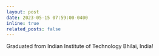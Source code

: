 ```yaml
---
layout: post
date: 2023-05-15 07:59:00-0400
inline: true
related_posts: false
---
```


Graduated from Indian Institute of Technology Bhilai, India!
